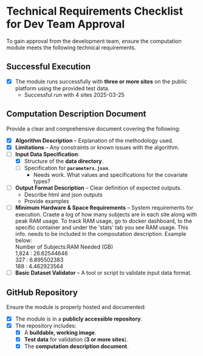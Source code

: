 # Technical Requirements Checklist for Dev Team Approval  

To gain approval from the development team, ensure the computation module meets the following technical requirements.  

## **Successful Execution**  
- [x] The module runs successfully with **three or more sites** on the public platform using the provided test data.
  - Successful run with 4 sites 2025-03-25

## **Computation Description Document**  
Provide a clear and comprehensive document covering the following:  
- [x] **Algorithm Description** – Explanation of the methodology used.  
- [x] **Limitations** – Any constraints or known issues with the algorithm.  
- [ ] **Input Data Specification**:  
   - [x] Structure of the **data directory**.  
   - [ ] Specification for **`parameters.json`**. 
     - Needs work. What values and specifications for the covariate types?
- [ ] **Output Format Description** – Clear definition of expected outputs.
  - Describe html and json outputs
  - Provide examples
- [ ] **Minimum Hardware & Space Requirements** – System requirements for execution.
      Craete a log of how many subjects are in each site along with peak RAM usage.
      To track RAM usage, go to docker dashboard, to the specific container and under the 'stats' tab you see RAM usage.
      This info. needs to be included in the compoutation description. Example below:  
      Number of Subjects:RAM Needed (GB)  
            1,824        : 26.62544646  
            327         	: 6.895502383  
            188         	: 4.462923564  
- [ ] **Basic Dataset Validator** – A tool or script to validate input data format.

## **GitHub Repository**  
Ensure the module is properly hosted and documented:  
- [x] The module is in a **publicly accessible repository**.  
- [x] The repository includes:  
   - [x] A **buildable, working image**.  
   - [x] **Test data** for validation (**3 or more sites**).
   - [x] The **computation description document**.

